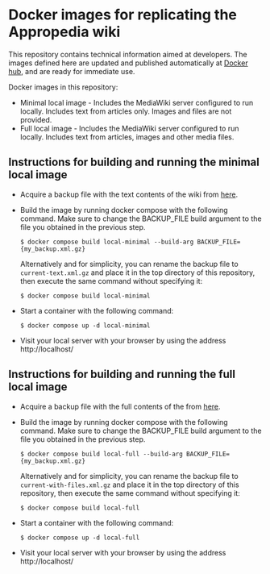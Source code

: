 Docker images for replicating the Appropedia wiki
=================================================

This repository contains technical information aimed at developers. The images defined here are
updated and published automatically at [Docker hub](https://hub.docker.com/u/appropedia), and are
ready for immediate use.

Docker images in this repository:
- Minimal local image - Includes the MediaWiki server configured to run locally. Includes text
  from articles only. Images and files are not provided.
- Full local image - Includes the MediaWiki server configured to run locally. Includes text from
  articles, images and other media files.

Instructions for building and running the minimal local image
-------------------------------------------------------------

  - Acquire a backup file with the text contents of the wiki from
    [here](https://dumps.appropedia.org/).

  - Build the image by running docker compose with the following command. Make sure to change the
    BACKUP_FILE build argument to the file you obtained in the previous step.

    ```
    $ docker compose build local-minimal --build-arg BACKUP_FILE={my_backup.xml.gz}
    ```

    Alternatively and for simplicity, you can rename the backup file to `current-text.xml.gz` and
    place it in the top directory of this repository, then execute the same command without
    specifying it:

    ```
    $ docker compose build local-minimal
    ```

  - Start a container with the following command:

    ```
    $ docker compose up -d local-minimal
    ```

  - Visit your local server with your browser by using the address http://localhost/

Instructions for building and running the full local image
----------------------------------------------------------

  - Acquire a backup file with the full contents of the from [here](https://dumps.appropedia.org/).

  - Build the image by running docker compose with the following command. Make sure to change the
    BACKUP_FILE build argument to the file you obtained in the previous step.

    ```
    $ docker compose build local-full --build-arg BACKUP_FILE={my_backup.xml.gz}
    ```

    Alternatively and for simplicity, you can rename the backup file to `current-with-files.xml.gz`
    and place it in the top directory of this repository, then execute the same command without
    specifying it:

    ```
    $ docker compose build local-full
    ```

  - Start a container with the following command:

    ```
    $ docker compose up -d local-full
    ```

  - Visit your local server with your browser by using the address http://localhost/
